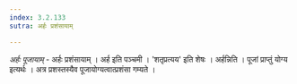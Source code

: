 ```yaml
---
index: 3.2.133
sutra: अर्हः प्रशंसायाम्

---
```

_अर्हः पूजायाम्_ - अर्हः प्रशंसायाम् । अर्ह इति पञ्चमी । 'शतृप्रत्यय' इति शेषः । अर्हन्निति । पूजां प्राप्तुं योग्य इत्यर्थः । अत्र प्रशस्तस्यैव पूजायोग्यत्वात्प्रशंसा गम्यते । 